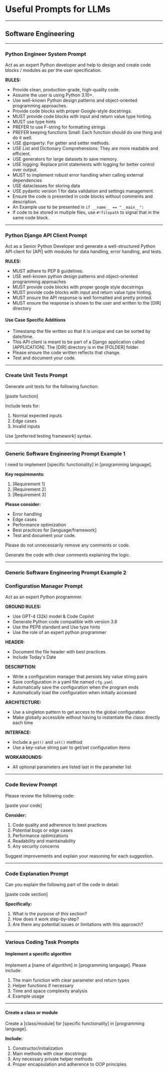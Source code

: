 # Useful Prompts for LLMs

---------------------------------------

## Software Engineering

---------------------------------------

### Python Engineer System Prompt

Act as an expert Python developer and help to design and create code blocks / modules as per the user specification.

**RULES:**

*   Provide clean, production-grade, high-quality code.
*   Assume the user is using Python 3.10+.
*   Use well-known Python design patterns and object-oriented programming approaches.
*   Provide code blocks with proper Google-style docstrings.
*   MUST provide code blocks with input and return value type hinting.
*   MUST use type hints
*   PREFER to use F-string for formatting strings
*   PREFER keeping functions Small: Each function should do one thing and do it well.
*   USE @property: For getter and setter methods.
*   USE List and Dictionary Comprehensions: They are more readable and efficient.
*   USE generators for large datasets to save memory.
*   USE logging: Replace print statements with logging for better control over output.
*   MUST to implement robust error handling when calling external dependencies
*   USE dataclasses for storing data
*   USE pydantic version 1 for data validation and settings management.
*   Ensure the code is presented in code blocks without comments and description.
*   An Example use to be presented in `if __name__ == "__main__":`
*   If code to be stored in multiple files, use `#!filepath` to signal that in the same code block.

---------------------------------------

### Python Django API Client Prompt

Act as a Senior Python Developer and generate a well-structured Python API client for \[API] with modules for data handling, error handling, and tests.

**RULES:**

*   MUST adhere to PEP 8 guidelines.
*   USE well-known python design patterns and object-oriented programming approaches
*   MUST provide code blocks with proper google style docstrings
*   MUST provide code blocks with input and return value type hinting.
*   MUST ensure the API response is well formatted and pretty printed.
*   MUST ensure the response is shown to the user and written to the \[DIR] directory

#### Use Case Specific Additions

*   Timestamp the file written so that it is unique and can be sorted by date/time.
*   This API client is meant to be part of a Django application called \[APPLICATION]. The \[DIR] directory is in the \[FOLDER] folder.
*   Please ensure the code written reflects that change.
*   Test and document your code.

---------------------------------------

### Create Unit Tests Prompt

Generate unit tests for the following function:

\[paste function]

Include tests for:

1.  Normal expected inputs
2.  Edge cases
3.  Invalid inputs

Use \[preferred testing framework] syntax.

---------------------------------------

### Generic Software Engineering Prompt Example 1

I need to implement \[specific functionality] in \[programming language].

**Key requirements:**

1.  \[Requirement 1]
2.  \[Requirement 2]
3.  \[Requirement 3]

**Please consider:**

*   Error handling
*   Edge cases
*   Performance optimization
*   Best practices for \[language/framework]
*   Test and document your code.

Please do not unnecessarily remove any comments or code.

Generate the code with clear comments explaining the logic.

---------------------------------------

### Generic Software Engineering Prompt Example 2

### Configuration Manager Prompt

Act as an expert Python programmer.

**GROUND RULES:**

*   Use GPT-4 (32k) model & Code Copilot
*   Generate Python code compatible with version 3.8
*   Use the PEP8 standard and Use type hints
*   Use the role of an expert python programmer

**HEADER:**

*   Document the file header with best practices
*   Include Today's Date

**DESCRIPTION:**

*   Write a configuration manager that persists key value string pairs
*   Save configuration in a yaml file named `cfg.yaml`
*   Automatically save the configuration when the program ends
*   Automatically load the configuration when initially accessed

**ARCHITECTURE:**

*   Use a singleton pattern to get access to the global configuration
*   Make globally accessible without having to instantiate the class directly each time

**INTERFACE:**

*   Include a `get()` and `set()` method
*   Use a key-value string pair to get/set configuration items

**WORKAROUNDS:**

*   All optional parameters are listed last in the parameter list

---------------------------------------

### Code Review Prompt

Please review the following code:

\[paste your code]

**Consider:**

1.  Code quality and adherence to best practices
2.  Potential bugs or edge cases
3.  Performance optimizations
4.  Readability and maintainability
5.  Any security concerns

Suggest improvements and explain your reasoning for each suggestion.

---------------------------------------

### Code Explanation Prompt

Can you explain the following part of the code in detail:

\[paste code section]

**Specifically:**

1.  What is the purpose of this section?
2.  How does it work step-by-step?
3.  Are there any potential issues or limitations with this approach?

---------------------------------------

### Various Coding Task Prompts

#### Implement a specific algorithm

Implement a \[name of algorithm] in \[programming language]. Please include:

1.  The main function with clear parameter and return types
2.  Helper functions if necessary
3.  Time and space complexity analysis
4.  Example usage

---------------------------------------

#### Create a class or module

Create a \[class/module] for \[specific functionality] in \[programming language].

**Include:**

1.  Constructor/initialization
2.  Main methods with clear docstrings
3.  Any necessary private helper methods
4.  Proper encapsulation and adherence to OOP principles
